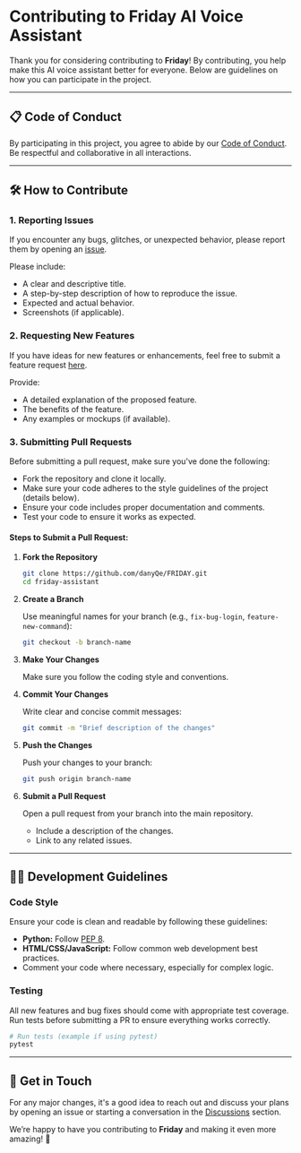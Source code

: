 # Contributing to **Friday AI Voice Assistant**

Thank you for considering contributing to **Friday**! By contributing, you help make this AI voice assistant better for everyone. Below are guidelines on how you can participate in the project.

---

## 📋 Code of Conduct

By participating in this project, you agree to abide by our [Code of Conduct](#). Be respectful and collaborative in all interactions.

---

## 🛠️ How to Contribute

### 1. **Reporting Issues**

If you encounter any bugs, glitches, or unexpected behavior, please report them by opening an [issue](https://github.com/yourusername/friday-assistant/issues).

Please include:
- A clear and descriptive title.
- A step-by-step description of how to reproduce the issue.
- Expected and actual behavior.
- Screenshots (if applicable).

### 2. **Requesting New Features**

If you have ideas for new features or enhancements, feel free to submit a feature request [here](https://github.com/danyQe/FRIDAY/issues).

Provide:
- A detailed explanation of the proposed feature.
- The benefits of the feature.
- Any examples or mockups (if available).

### 3. **Submitting Pull Requests**

Before submitting a pull request, make sure you've done the following:

- Fork the repository and clone it locally.
- Make sure your code adheres to the style guidelines of the project (details below).
- Ensure your code includes proper documentation and comments.
- Test your code to ensure it works as expected.

#### Steps to Submit a Pull Request:

1. **Fork the Repository**

   ```bash
   git clone https://github.com/danyQe/FRIDAY.git
   cd friday-assistant
   ```

2. **Create a Branch**

   Use meaningful names for your branch (e.g., `fix-bug-login`, `feature-new-command`):

   ```bash
   git checkout -b branch-name
   ```

3. **Make Your Changes**

   Make sure you follow the coding style and conventions.

4. **Commit Your Changes**

   Write clear and concise commit messages:

   ```bash
   git commit -m "Brief description of the changes"
   ```

5. **Push the Changes**

   Push your changes to your branch:

   ```bash
   git push origin branch-name
   ```

6. **Submit a Pull Request**

   Open a pull request from your branch into the main repository.

   - Include a description of the changes.
   - Link to any related issues.

---

## 🧑‍💻 Development Guidelines

### Code Style

Ensure your code is clean and readable by following these guidelines:

- **Python:** Follow [PEP 8](https://www.python.org/dev/peps/pep-0008/).
- **HTML/CSS/JavaScript:** Follow common web development best practices.
- Comment your code where necessary, especially for complex logic.
  
### Testing

All new features and bug fixes should come with appropriate test coverage. Run tests before submitting a PR to ensure everything works correctly.

```bash
# Run tests (example if using pytest)
pytest
```

---

## 🌟 Get in Touch

For any major changes, it's a good idea to reach out and discuss your plans by opening an issue or starting a conversation in the [Discussions](https://github.com/yourusername/friday-assistant/discussions) section.

We’re happy to have you contributing to **Friday** and making it even more amazing! 🎉
